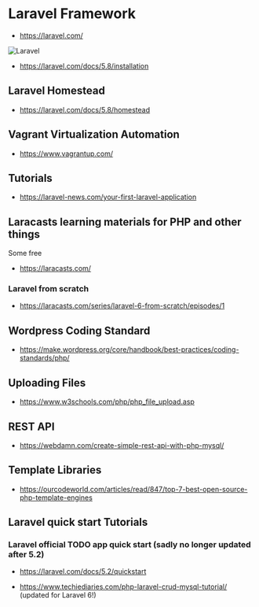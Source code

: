 # Laravel Framework

* https://laravel.com/

![Laravel](https://upload.wikimedia.org/wikipedia/commons/thumb/9/9a/Laravel.svg/440px-Laravel.svg.png)

* https://laravel.com/docs/5.8/installation

## Laravel Homestead

* https://laravel.com/docs/5.8/homestead

## Vagrant Virtualization Automation

* https://www.vagrantup.com/


## Tutorials
 * https://laravel-news.com/your-first-laravel-application

## Laracasts learning materials for PHP and other things
Some free

* https://laracasts.com/

### Laravel from scratch 
* https://laracasts.com/series/laravel-6-from-scratch/episodes/1


## Wordpress Coding Standard
* https://make.wordpress.org/core/handbook/best-practices/coding-standards/php/

## Uploading Files
* https://www.w3schools.com/php/php_file_upload.asp

## REST API

* https://webdamn.com/create-simple-rest-api-with-php-mysql/

## Template Libraries
* https://ourcodeworld.com/articles/read/847/top-7-best-open-source-php-template-engines

## Laravel quick start Tutorials

### Laravel official TODO app quick start (sadly no longer updated after 5.2)
* https://laravel.com/docs/5.2/quickstart

* https://www.techiediaries.com/php-laravel-crud-mysql-tutorial/ (updated for Laravel 6!)
